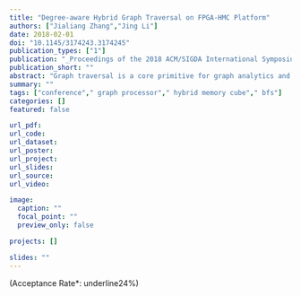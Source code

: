 ```yaml
---
title: "Degree-aware Hybrid Graph Traversal on FPGA-HMC Platform"
authors: ["Jialiang Zhang","Jing Li"]
date: 2018-02-01
doi: "10.1145/3174243.3174245"
publication_types: ["1"]
publication: "_Proceedings of the 2018 ACM/SIGDA International Symposium on Field-Programmable Gate Arrays_"
publication_short: ""
abstract: "Graph traversal is a core primitive for graph analytics and a basis for many higher-level graph analysis methods. However, irregularities in the structure of scale-free graphs (e.g., social network) limit our ability to analyze these important and growing datasets. A key challenge is the redundant graph computations caused by the presence of high-degree vertices which not only increase the total amount of computations but also incur unnecessary random data access. In this paper, we present a graph processing system on an FPGA-HMC platform, based on software/hardware co-design and co- optimization. For the first time, we leverage the inherent graph property i.e. vertex degree to co-optimize algorithm and hardware architecture. In particular, we first develop two algorithm optimization techniques:degree-aware adjacency list reordering anddegree-aware vertex index sorting. The former can reduce the number of redundant graph computations, while the latter can create a strong correlation between vertex index and data access frequency, which can be effectively applied to guide the hardware design. We further implement the optimized hybrid graph traversal algorithm on an FPGA-HMC platform. By leveraging the strong correlation between vertex index and data access frequency made by degree-aware vertex index sorting, we develop two platform-dependent hardware optimization techniques, namely degree-aware data placement and degree-aware adjacency list compression. These two techniques together substantially reduce the amount of access to external memory. Finally, we conduct extensive experiments on an FPGA-HMC platform to verify the effectiveness of the proposed techniques. To the best of our knowledge, our implementation achieves the highest performance (45.8 billion traversed edges per second) among existing FPGA-based graph processing systems."
summary: ""
tags: ["conference"," graph processor"," hybrid memory cube"," bfs"]
categories: []
featured: false

url_pdf:
url_code:
url_dataset:
url_poster:
url_project:
url_slides:
url_source:
url_video:

image:
  caption: ""
  focal_point: ""
  preview_only: false

projects: []

slides: ""
---
```


(Acceptance Rate*: underline24%)
